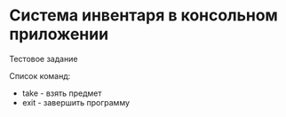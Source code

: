 # Система инвентаря в консольном приложении
Тестовое задание

Список команд:
* take - взять предмет
* exit - завершить программу
